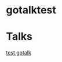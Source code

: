# gotalktest

Talks
=====
[test gotalk](http://talks.godoc.org/github.com/pschmidt-cloud/gotalks/gotalktest/example.slide)
